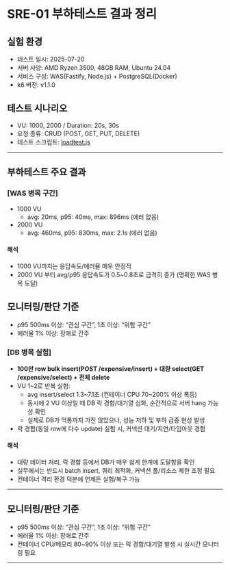 # SRE-01 부하테스트 결과 정리

## 실험 환경

- 테스트 일시: 2025-07-20
- 서버 사양: AMD Ryzen 3500, 48GB RAM, Ubuntu 24.04
- 서비스 구성: WAS(Fastify, Node.js) + PostgreSQL(Docker)
- k6 버전: v1.1.0

## 테스트 시나리오

- VU: 1000, 2000 / Duration: 20s, 30s
- 요청 종류: CRUD (POST, GET, PUT, DELETE)
- 테스트 스크립트: [loadtest.js](./loadtest.js)

---

## 부하테스트 주요 결과

### [WAS 병목 구간]
- 1000 VU
  - avg: 20ms, p95: 40ms, max: 896ms (에러 없음)
- 2000 VU
  - avg: 460ms, p95: 830ms, max: 2.1s (에러 없음)

#### **해석**
- 1000 VU까지는 응답속도/에러율 매우 안정적
- 2000 VU 부터 avg/p95 응답속도가 0.5~0.8초로 급격히 증가 (명확한 WAS 병목 도달)

## 모니터링/판단 기준
- p95 500ms 이상: “관심 구간”, 1초 이상: “위험 구간”
- 에러율 1% 이상: 장애로 간주


### [DB 병목 실험]
- **100만 row bulk insert(POST /expensive/insert) + 대량 select(GET /expensive/select) + 전체 delete**
- VU 1~2로 반복 실험:  
  - avg insert/select 1.3~7.1초 (컨테이너 CPU 70~200% 이상 폭등)
  - 동시에 2 VU 이상일 때 DB 락 경합/대기열 심화, 순간적으로 서버 hang 가능성 확인
  - 실제로 DB가 먹통까지 가진 않았으나, 성능 저하 및 부하 급증 현상 발생
- 락 경합(동일 row에 다수 update) 실험 시, 커넥션 대기/지연/타임아웃 경험

#### **해석**
- 대량 데이터 처리, 락 경합 등에서 DB가 매우 쉽게 한계에 도달함을 확인
- 실무에서는 반드시 batch insert, 쿼리 최적화, 커넥션 풀/리소스 제한 조정 필요
- 컨테이너 격리 환경 덕분에 언제든 실험/복구 가능

---

## 모니터링/판단 기준
- p95 500ms 이상: “관심 구간”, 1초 이상: “위험 구간”
- 에러율 1% 이상: 장애로 간주
- 컨테이너 CPU/메모리 80~90% 이상 또는 락 경합/대기열 발생 시 실시간 모니터링 필요

---